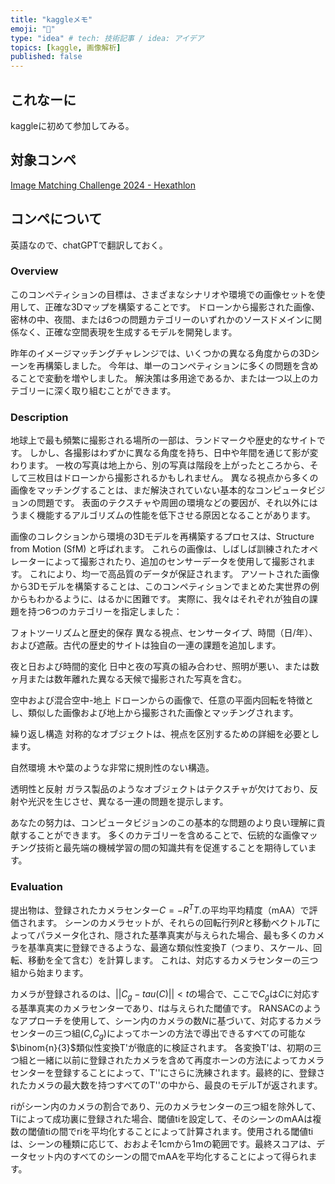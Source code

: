 ```yaml
---
title: "kaggleメモ"
emoji: "🦔"
type: "idea" # tech: 技術記事 / idea: アイデア
topics: [kaggle, 画像解析]
published: false
---
```


## これなーに
kaggleに初めて参加してみる。

## 対象コンペ
[Image Matching Challenge 2024 - Hexathlon](https://www.kaggle.com/competitions/image-matching-challenge-2024)

## コンペについて
英語なので、chatGPTで翻訳しておく。

### Overview
このコンペティションの目標は、さまざまなシナリオや環境での画像セットを使用して、正確な3Dマップを構築することです。
ドローンから撮影された画像、密林の中、夜間、または6つの問題カテゴリーのいずれかのソースドメインに関係なく、正確な空間表現を生成するモデルを開発します。

昨年のイメージマッチングチャレンジでは、いくつかの異なる角度からの3Dシーンを再構築しました。
今年は、単一のコンペティションに多くの問題を含めることで変動を増やしました。
解決策は多用途であるか、または一つ以上のカテゴリーに深く取り組むことができます。

### Description
地球上で最も頻繁に撮影される場所の一部は、ランドマークや歴史的なサイトです。
しかし、各撮影はわずかに異なる角度を持ち、日中や年間を通じて影が変わります。
一枚の写真は地上から、別の写真は階段を上がったところから、そして三枚目はドローンから撮影されるかもしれません。
異なる視点から多くの画像をマッチングすることは、まだ解決されていない基本的なコンピュータビジョンの問題です。
表面のテクスチャや周囲の環境などの要因が、それ以外にはうまく機能するアルゴリズムの性能を低下させる原因となることがあります。

画像のコレクションから環境の3Dモデルを再構築するプロセスは、Structure from Motion (SfM) と呼ばれます。
これらの画像は、しばしば訓練されたオペレーターによって撮影されたり、追加のセンサーデータを使用して撮影されます。
これにより、均一で高品質のデータが保証されます。
アソートされた画像から3Dモデルを構築することは、このコンペティションでまとめた実世界の例からもわかるように、はるかに困難です。
実際に、我々はそれぞれが独自の課題を持つ6つのカテゴリーを指定しました：

フォトツーリズムと歴史的保存
異なる視点、センサータイプ、時間（日/年）、および遮蔽。古代の歴史的サイトは独自の一連の課題を追加します。

夜と日および時間的変化
日中と夜の写真の組み合わせ、照明が悪い、または数ヶ月または数年離れた異なる天候で撮影された写真を含む。

空中および混合空中-地上
ドローンからの画像で、任意の平面内回転を特徴とし、類似した画像および地上から撮影された画像とマッチングされます。

繰り返し構造
対称的なオブジェクトは、視点を区別するための詳細を必要とします。

自然環境
木や葉のような非常に規則性のない構造。

透明性と反射
ガラス製品のようなオブジェクトはテクスチャが欠けており、反射や光沢を生じさせ、異なる一連の問題を提示します。

あなたの努力は、コンピュータビジョンのこの基本的な問題のより良い理解に貢献することができます。
多くのカテゴリーを含めることで、伝統的な画像マッチング技術と最先端の機械学習の間の知識共有を促進することを期待しています。

### Evaluation
提出物は、登録されたカメラセンター$C = -R^T T.$の平均平均精度（mAA）で評価されます。
シーンのカメラセットが、それらの回転行列$R$と移動ベクトル$T$によってパラメータ化され、隠された基準真実が与えられた場合、最も多くのカメラを基準真実に登録できるような、最適な類似性変換$T$（つまり、スケール、回転、移動を全て含む）を計算します。
これは、対応するカメラセンターの三つ組から始まります。

カメラが登録されるのは、$||C_g−tau(C)||<t$の場合で、ここで$C_g$は$C$に対応する基準真実のカメラセンターであり、$t$は与えられた閾値です。
RANSACのようなアプローチを使用して、シーン内のカメラの数$N$に基づいて、対応するカメラセンターの三つ組($C$,$C_g$)によってホーンの方法で導出できるすべての可能な$\binom{n}{3}$類似性変換T'が徹底的に検証されます。
各変換T'は、初期の三つ組と一緒に以前に登録されたカメラを含めて再度ホーンの方法によってカメラセンターを登録することによって、T''にさらに洗練されます。最終的に、登録されたカメラの最大数を持つすべてのT''の中から、最良のモデルTが返されます。

riがシーン内のカメラの割合であり、元のカメラセンターの三つ組を除外して、Tiによって成功裏に登録された場合、閾値tiを設定して、そのシーンのmAAは複数の閾値tiの間でriを平均化することによって計算されます。使用される閾値tiは、シーンの種類に応じて、おおよそ1cmから1mの範囲です。最終スコアは、データセット内のすべてのシーンの間でmAAを平均化することによって得られます。









